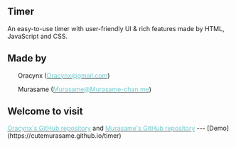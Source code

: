 ## Timer

An easy-to-use timer with user-friendly UI & rich features made by HTML, JavaScript and CSS.


<h2>Made by</h2>
<ul>Oracynx (<a href="mailto:Oracynx@gmail.com"><font color="#71c9ce">Oracynx@gmail.com</font></a>)</ul>
<ul>Murasame (<a href="mailto:Murasame@Murasame-chan.me"><font color="#71c9ce">Murasame@Murasame-chan.me</font></a>)</ul>
<h2>Welcome to visit</h2>
<a href="https://github.com/Oracynx/5-Timer"><font color="#71c9ce">Oracynx's GitHub repository</font></a> and <a href="https://github.com/CuteMurasame/timer"><font color="#71c9ce">Murasame's GitHub repository</font></a>
---
[Demo](https://cutemurasame.github.io/timer)
